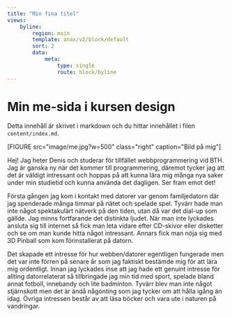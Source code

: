 ```yaml
---
title: "Min fina titel"
views:
    byline:
        region: main
        template: anax/v2/block/default
        sort: 2
        data:
            meta:
                type: single
                route: block/byline
---
```

Min me-sida i kursen design
=========================

Detta innehåll är skrivet i markdown och du hittar innehållet i filen `content/index.md`.

[FIGURE src="image/me.jpg?w=500" class="right" caption="Bild på mig"]

Hej! Jag heter Denis och studerar för tillfället webbprogrammering vid BTH. Jag är ganska ny när det kommer till programmering, däremot tycker jag att det är väldigt intressant och hoppas på att kunna lära mig många nya saker under min studietid och kunna använda det dagligen. Ser fram emot det!

Första gången jag kom i kontakt med datorer var genom familjedatorn där jag spenderade många timmar på nätet och spelade spel. Tyvärr hade man inte något spektakulärt nätverk på den tiden, utan då var det dial-up som gällde. Jag minns fortfarande det distinkta ljudet. När man inte lyckades ansluta sig till internet så fick man leta vidare efter CD-skivor eller disketter och se om man kunde hitta något intressant. Annars fick man nöja sig med 3D Pinball som kom förinstallerat på datorn.

Det skapade ett intresse för hur webben/datorer egentligen fungerade men det var inte förren på senare år som jag faktiskt bestämde mig för att lära mig ordentligt. Innan jag lyckades inse att jag hade ett genuint intresse för allting datorrelaterat så tillbringade jag min tid med sport, spelade bland annat fotboll, innebandy och lite badminton. Tyvärr blev man inte något stjärnskott men det är ändå någonting som jag tycker om att hålla igång än idag. Övriga intressen består av att läsa böcker och vara ute i naturen på vandringar.
